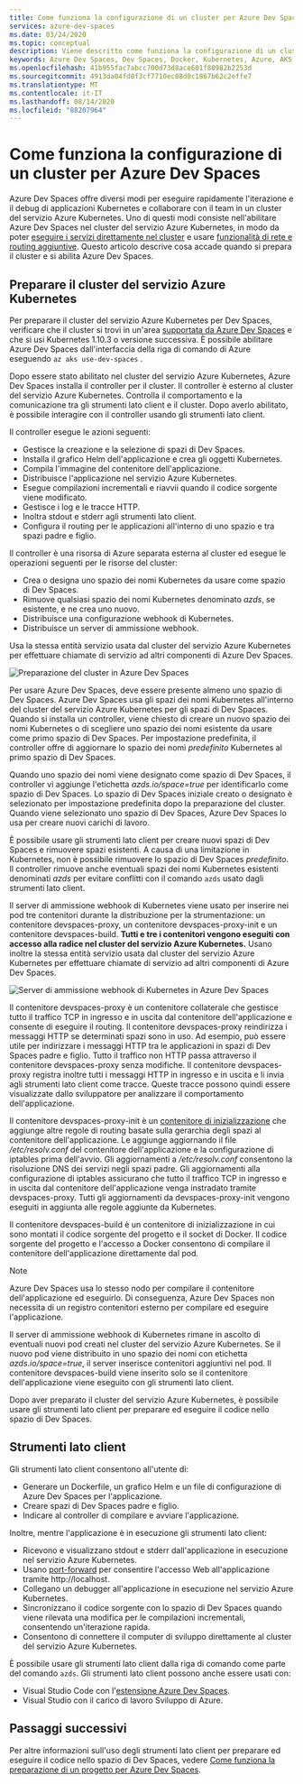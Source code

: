 ```yaml
---
title: Come funziona la configurazione di un cluster per Azure Dev Spaces
services: azure-dev-spaces
ms.date: 03/24/2020
ms.topic: conceptual
description: Viene descritto come funziona la configurazione di un cluster del servizio Azure Kubernetes per Azure Dev Spaces
keywords: Azure Dev Spaces, Dev Spaces, Docker, Kubernetes, Azure, AKS, servizio Azure Kubernetes, contenitori
ms.openlocfilehash: 41b955fac7abcc700d73d8ace601f80982b2253d
ms.sourcegitcommit: 4913da04fd0f3cf7710ec08d0c1867b62c2effe7
ms.translationtype: MT
ms.contentlocale: it-IT
ms.lasthandoff: 08/14/2020
ms.locfileid: "88207964"
---
```

# <a name="how-setting-up-a-cluster-for-azure-dev-spaces-works"></a>Come funziona la configurazione di un cluster per Azure Dev Spaces

Azure Dev Spaces offre diversi modi per eseguire rapidamente l'iterazione e il debug di applicazioni Kubernetes e collaborare con il team in un cluster del servizio Azure Kubernetes. Uno di questi modi consiste nell'abilitare Azure Dev Spaces nel cluster del servizio Azure Kubernetes, in modo da poter [eseguire i servizi direttamente nel cluster][how-it-works-up] e usare [funzionalità di rete e routing aggiuntive][how-it-works-routing]. Questo articolo descrive cosa accade quando si prepara il cluster e si abilita Azure Dev Spaces.

## <a name="prepare-your-aks-cluster"></a>Preparare il cluster del servizio Azure Kubernetes

Per preparare il cluster del servizio Azure Kubernetes per Dev Spaces, verificare che il cluster si trovi in un'area [supportata da Azure Dev Spaces][supported-regions] e che si usi Kubernetes 1.10.3 o versione successiva. È possibile abilitare Azure Dev Spaces dall'interfaccia della riga di comando di Azure eseguendo `az aks use-dev-spaces` .

Dopo essere stato abilitato nel cluster del servizio Azure Kubernetes, Azure Dev Spaces installa il controller per il cluster. Il controller è esterno al cluster del servizio Azure Kubernetes. Controlla il comportamento e la comunicazione tra gli strumenti lato client e il cluster. Dopo averlo abilitato, è possibile interagire con il controller usando gli strumenti lato client.

Il controller esegue le azioni seguenti:

* Gestisce la creazione e la selezione di spazi di Dev Spaces.
* Installa il grafico Helm dell'applicazione e crea gli oggetti Kubernetes.
* Compila l'immagine del contenitore dell'applicazione.
* Distribuisce l'applicazione nel servizio Azure Kubernetes.
* Esegue compilazioni incrementali e riavvii quando il codice sorgente viene modificato.
* Gestisce i log e le tracce HTTP.
* Inoltra stdout e stderr agli strumenti lato client.
* Configura il routing per le applicazioni all'interno di uno spazio e tra spazi padre e figlio.

Il controller è una risorsa di Azure separata esterna al cluster ed esegue le operazioni seguenti per le risorse del cluster:

* Crea o designa uno spazio dei nomi Kubernetes da usare come spazio di Dev Spaces.
* Rimuove qualsiasi spazio dei nomi Kubernetes denominato *azds*, se esistente, e ne crea uno nuovo.
* Distribuisce una configurazione webhook di Kubernetes.
* Distribuisce un server di ammissione webhook.

Usa la stessa entità servizio usata dal cluster del servizio Azure Kubernetes per effettuare chiamate di servizio ad altri componenti di Azure Dev Spaces.

![Preparazione del cluster in Azure Dev Spaces](media/how-dev-spaces-works/prepare-cluster.svg)

Per usare Azure Dev Spaces, deve essere presente almeno uno spazio di Dev Spaces. Azure Dev Spaces usa gli spazi dei nomi Kubernetes all'interno del cluster del servizio Azure Kubernetes per gli spazi di Dev Spaces. Quando si installa un controller, viene chiesto di creare un nuovo spazio dei nomi Kubernetes o di scegliere uno spazio dei nomi esistente da usare come primo spazio di Dev Spaces. Per impostazione predefinita, il controller offre di aggiornare lo spazio dei nomi *predefinito* Kubernetes al primo spazio di Dev Spaces.

Quando uno spazio dei nomi viene designato come spazio di Dev Spaces, il controller vi aggiunge l'etichetta *azds.io/space=true* per identificarlo come spazio di Dev Spaces. Lo spazio di Dev Spaces iniziale creato o designato è selezionato per impostazione predefinita dopo la preparazione del cluster. Quando viene selezionato uno spazio di Dev Spaces, Azure Dev Spaces lo usa per creare nuovi carichi di lavoro.

È possibile usare gli strumenti lato client per creare nuovi spazi di Dev Spaces e rimuovere spazi esistenti. A causa di una limitazione in Kubernetes, non è possibile rimuovere lo spazio di Dev Spaces *predefinito*. Il controller rimuove anche eventuali spazi dei nomi Kubernetes esistenti denominati *azds* per evitare conflitti con il comando `azds` usato dagli strumenti lato client.

Il server di ammissione webhook di Kubernetes viene usato per inserire nei pod tre contenitori durante la distribuzione per la strumentazione: un contenitore devspaces-proxy, un contenitore devspaces-proxy-init e un contenitore devspaces-build. **Tutti e tre i contenitori vengono eseguiti con accesso alla radice nel cluster del servizio Azure Kubernetes.** Usano inoltre la stessa entità servizio usata dal cluster del servizio Azure Kubernetes per effettuare chiamate di servizio ad altri componenti di Azure Dev Spaces.

![Server di ammissione webhook di Kubernetes in Azure Dev Spaces](media/how-dev-spaces-works/kubernetes-webhook-admission-server.svg)

Il contenitore devspaces-proxy è un contenitore collaterale che gestisce tutto il traffico TCP in ingresso e in uscita dal contenitore dell'applicazione e consente di eseguire il routing. Il contenitore devspaces-proxy reindirizza i messaggi HTTP se determinati spazi sono in uso. Ad esempio, può essere utile per indirizzare i messaggi HTTP tra le applicazioni in spazi di Dev Spaces padre e figlio. Tutto il traffico non HTTP passa attraverso il contenitore devspaces-proxy senza modifiche. Il contenitore devspaces-proxy registra inoltre tutti i messaggi HTTP in ingresso e in uscita e li invia agli strumenti lato client come tracce. Queste tracce possono quindi essere visualizzate dallo sviluppatore per analizzare il comportamento dell'applicazione.

Il contenitore devspaces-proxy-init è un [contenitore di inizializzazione](https://kubernetes.io/docs/concepts/workloads/pods/init-containers/) che aggiunge altre regole di routing basate sulla gerarchia degli spazi al contenitore dell'applicazione. Le aggiunge aggiornando il file */etc/resolv.conf* del contenitore dell'applicazione e la configurazione di iptables prima dell'avvio. Gli aggiornamenti a */etc/resolv.conf* consentono la risoluzione DNS dei servizi negli spazi padre. Gli aggiornamenti alla configurazione di iptables assicurano che tutto il traffico TCP in ingresso e in uscita dal contenitore dell'applicazione venga instradato tramite devspaces-proxy. Tutti gli aggiornamenti da devspaces-proxy-init vengono eseguiti in aggiunta alle regole aggiunte da Kubernetes.

Il contenitore devspaces-build è un contenitore di inizializzazione in cui sono montati il codice sorgente del progetto e il socket di Docker. Il codice sorgente del progetto e l'accesso a Docker consentono di compilare il contenitore dell'applicazione direttamente dal pod.

> [!NOTE]
> Azure Dev Spaces usa lo stesso nodo per compilare il contenitore dell'applicazione ed eseguirlo. Di conseguenza, Azure Dev Spaces non necessita di un registro contenitori esterno per compilare ed eseguire l'applicazione.

Il server di ammissione webhook di Kubernetes rimane in ascolto di eventuali nuovi pod creati nel cluster del servizio Azure Kubernetes. Se il nuovo pod viene distribuito in uno spazio dei nomi con etichetta *azds.io/space=true*, il server inserisce contenitori aggiuntivi nel pod. Il contenitore devspaces-build viene inserito solo se il contenitore dell'applicazione viene eseguito con gli strumenti lato client.

Dopo aver preparato il cluster del servizio Azure Kubernetes, è possibile usare gli strumenti lato client per preparare ed eseguire il codice nello spazio di Dev Spaces.

## <a name="client-side-tooling"></a>Strumenti lato client

Gli strumenti lato client consentono all'utente di:
* Generare un Dockerfile, un grafico Helm e un file di configurazione di Azure Dev Spaces per l'applicazione.
* Creare spazi di Dev Spaces padre e figlio.
* Indicare al controller di compilare e avviare l'applicazione.

Inoltre, mentre l'applicazione è in esecuzione gli strumenti lato client:
* Ricevono e visualizzano stdout e stderr dall'applicazione in esecuzione nel servizio Azure Kubernetes.
* Usano [port-forward](https://kubernetes.io/docs/tasks/access-application-cluster/port-forward-access-application-cluster/) per consentire l'accesso Web all'applicazione tramite http:\//localhost.
* Collegano un debugger all'applicazione in esecuzione nel servizio Azure Kubernetes.
* Sincronizzano il codice sorgente con lo spazio di Dev Spaces quando viene rilevata una modifica per le compilazioni incrementali, consentendo un'iterazione rapida.
* Consentono di connettere il computer di sviluppo direttamente al cluster del servizio Azure Kubernetes.

È possibile usare gli strumenti lato client dalla riga di comando come parte del comando `azds`. Gli strumenti lato client possono anche essere usati con:

* Visual Studio Code con l'[estensione Azure Dev Spaces](https://marketplace.visualstudio.com/items?itemName=azuredevspaces.azds).
* Visual Studio con il carico di lavoro Sviluppo di Azure.

## <a name="next-steps"></a>Passaggi successivi

Per altre informazioni sull'uso degli strumenti lato client per preparare ed eseguire il codice nello spazio di Dev Spaces, vedere [Come funziona la preparazione di un progetto per Azure Dev Spaces][how-it-works-prep].


[how-it-works-prep]: how-dev-spaces-works-prep.md
[how-it-works-routing]: how-dev-spaces-works-routing.md
[how-it-works-up]: how-dev-spaces-works-up.md
[supported-regions]: https://azure.microsoft.com/global-infrastructure/services/?products=kubernetes-service